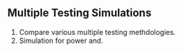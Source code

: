 ## Multiple Testing Simulations

1. Compare various multiple testing methdologies.
2. Simulation for power and.
